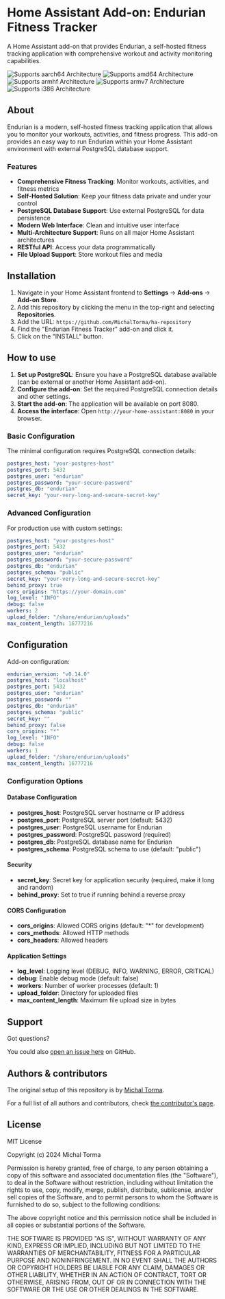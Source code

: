 # Home Assistant Add-on: Endurian Fitness Tracker

A Home Assistant add-on that provides Endurian, a self-hosted fitness tracking application with comprehensive workout and activity monitoring capabilities.

![Supports aarch64 Architecture][aarch64-shield]
![Supports amd64 Architecture][amd64-shield]
![Supports armhf Architecture][armhf-shield]
![Supports armv7 Architecture][armv7-shield]
![Supports i386 Architecture][i386-shield]

## About

Endurian is a modern, self-hosted fitness tracking application that allows you to monitor your workouts, activities, and fitness progress. This add-on provides an easy way to run Endurian within your Home Assistant environment with external PostgreSQL database support.

### Features

- **Comprehensive Fitness Tracking**: Monitor workouts, activities, and fitness metrics
- **Self-Hosted Solution**: Keep your fitness data private and under your control
- **PostgreSQL Database Support**: Use external PostgreSQL for data persistence
- **Modern Web Interface**: Clean and intuitive user interface
- **Multi-Architecture Support**: Runs on all major Home Assistant architectures
- **RESTful API**: Access your data programmatically
- **File Upload Support**: Store workout files and media

## Installation

1. Navigate in your Home Assistant frontend to **Settings** → **Add-ons** → **Add-on Store**.
2. Add this repository by clicking the menu in the top-right and selecting **Repositories**.
3. Add the URL: `https://github.com/MichalTorma/ha-repository`
4. Find the "Endurian Fitness Tracker" add-on and click it.
5. Click on the "INSTALL" button.

## How to use

1. **Set up PostgreSQL**: Ensure you have a PostgreSQL database available (can be external or another Home Assistant add-on).
2. **Configure the add-on**: Set the required PostgreSQL connection details and other settings.
3. **Start the add-on**: The application will be available on port 8080.
4. **Access the interface**: Open `http://your-home-assistant:8080` in your browser.

### Basic Configuration

The minimal configuration requires PostgreSQL connection details:

```yaml
postgres_host: "your-postgres-host"
postgres_port: 5432
postgres_user: "endurian"
postgres_password: "your-secure-password"
postgres_db: "endurian"
secret_key: "your-very-long-and-secure-secret-key"
```

### Advanced Configuration

For production use with custom settings:

```yaml
postgres_host: "your-postgres-host"
postgres_port: 5432
postgres_user: "endurian"
postgres_password: "your-secure-password"
postgres_db: "endurian"
postgres_schema: "public"
secret_key: "your-very-long-and-secure-secret-key"
behind_proxy: true
cors_origins: "https://your-domain.com"
log_level: "INFO"
debug: false
workers: 2
upload_folder: "/share/endurian/uploads"
max_content_length: 16777216
```

## Configuration

Add-on configuration:

```yaml
endurian_version: "v0.14.0"
postgres_host: "localhost"
postgres_port: 5432
postgres_user: "endurian"
postgres_password: ""
postgres_db: "endurian"
postgres_schema: "public"
secret_key: ""
behind_proxy: false
cors_origins: "*"
log_level: "INFO"
debug: false
workers: 1
upload_folder: "/share/endurian/uploads"
max_content_length: 16777216
```

### Configuration Options

#### Database Configuration

- **postgres_host**: PostgreSQL server hostname or IP address
- **postgres_port**: PostgreSQL server port (default: 5432)
- **postgres_user**: PostgreSQL username for Endurian
- **postgres_password**: PostgreSQL password (required)
- **postgres_db**: PostgreSQL database name for Endurian
- **postgres_schema**: PostgreSQL schema to use (default: "public")

#### Security

- **secret_key**: Secret key for application security (required, make it long and random)
- **behind_proxy**: Set to true if running behind a reverse proxy

#### CORS Configuration

- **cors_origins**: Allowed CORS origins (default: "*" for development)
- **cors_methods**: Allowed HTTP methods
- **cors_headers**: Allowed headers

#### Application Settings

- **log_level**: Logging level (DEBUG, INFO, WARNING, ERROR, CRITICAL)
- **debug**: Enable debug mode (default: false)
- **workers**: Number of worker processes (default: 1)
- **upload_folder**: Directory for uploaded files
- **max_content_length**: Maximum file upload size in bytes

## Support

Got questions?

You could also [open an issue here][issue] on GitHub.

## Authors & contributors

The original setup of this repository is by [Michal Torma][michal].

For a full list of all authors and contributors,
check [the contributor's page][contributors].

## License

MIT License

Copyright (c) 2024 Michal Torma

Permission is hereby granted, free of charge, to any person obtaining a copy
of this software and associated documentation files (the "Software"), to deal
in the Software without restriction, including without limitation the rights
to use, copy, modify, merge, publish, distribute, sublicense, and/or sell
copies of the Software, and to permit persons to whom the Software is
furnished to do so, subject to the following conditions:

The above copyright notice and this permission notice shall be included in all
copies or substantial portions of the Software.

THE SOFTWARE IS PROVIDED "AS IS", WITHOUT WARRANTY OF ANY KIND, EXPRESS OR
IMPLIED, INCLUDING BUT NOT LIMITED TO THE WARRANTIES OF MERCHANTABILITY,
FITNESS FOR A PARTICULAR PURPOSE AND NONINFRINGEMENT. IN NO EVENT SHALL THE
AUTHORS OR COPYRIGHT HOLDERS BE LIABLE FOR ANY CLAIM, DAMAGES OR OTHER
LIABILITY, WHETHER IN AN ACTION OF CONTRACT, TORT OR OTHERWISE, ARISING FROM,
OUT OF OR IN CONNECTION WITH THE SOFTWARE OR THE USE OR OTHER DEALINGS IN THE
SOFTWARE.

[aarch64-shield]: https://img.shields.io/badge/aarch64-yes-green.svg
[amd64-shield]: https://img.shields.io/badge/amd64-yes-green.svg
[armhf-shield]: https://img.shields.io/badge/armhf-yes-green.svg
[armv7-shield]: https://img.shields.io/badge/armv7-yes-green.svg
[i386-shield]: https://img.shields.io/badge/i386-yes-green.svg
[contributors]: https://github.com/MichalTorma/ha-endurian/graphs/contributors
[issue]: https://github.com/MichalTorma/ha-endurian/issues
[michal]: https://github.com/MichalTorma